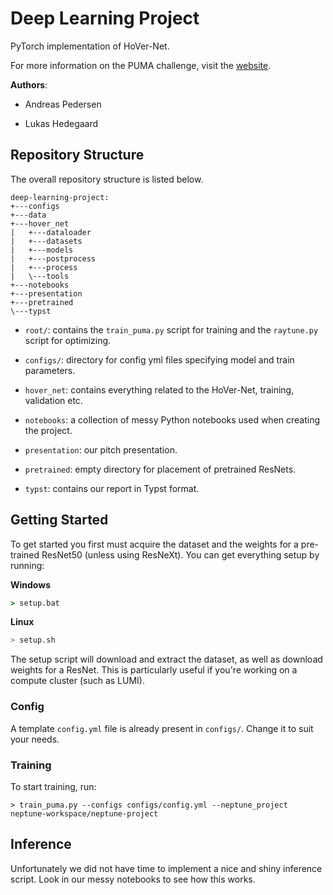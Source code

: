 # Deep Learning Project

PyTorch implementation of HoVer-Net.

For more information on the PUMA challenge, visit the [website](https://puma.grand-challenge.org/).

**Authors**:

- Andreas Pedersen

- Lukas Hedegaard

## Repository Structure

The overall repository structure is listed below.

```
deep-learning-project:
+---configs
+---data
+---hover_net
|   +---dataloader
|   +---datasets
|   +---models
|   +---postprocess
|   +---process
|   \---tools
+---notebooks
+---presentation
+---pretrained
\---typst
```

- `root/`: contains the `train_puma.py` script for training and the `raytune.py` script for optimizing.

- `configs/`: directory for config yml files specifying model and train parameters.

- `hover_net`: contains everything related to the HoVer-Net, training, validation etc.

- `notebooks`: a collection of messy Python notebooks used when creating the project.

- `presentation`: our pitch presentation.

- `pretrained`: empty directory for placement of pretrained ResNets.

- `typst`: contains our report in Typst format.

## Getting Started

To get started you first must acquire the dataset and the weights for a pre-trained ResNet50 (unless using ResNeXt). You can get everything setup by running:

**Windows**
```cmd
> setup.bat
```

**Linux**
```bash
> setup.sh
```

The setup script will download and extract the dataset, as well as download weights for a ResNet. This is particularly useful if you're working on a compute cluster (such as LUMI).

### Config

A template `config.yml` file is already present in `configs/`. Change it to suit your needs.

### Training

To start training, run:

```
> train_puma.py --configs configs/config.yml --neptune_project neptune-workspace/neptune-project
```

## Inference

Unfortunately we did not have time to implement a nice and shiny inference script. Look in our messy notebooks to see how this works.